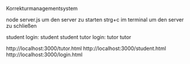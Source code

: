 Korrekturmanagementsystem


node server.js um den server zu starten
strg+c  im terminal um den server zu schließen

student login: student  student
tutor login: tutor  tutor

http://localhost:3000/tutor.html
http://localhost:3000/student.html
http://localhost:3000/login.html